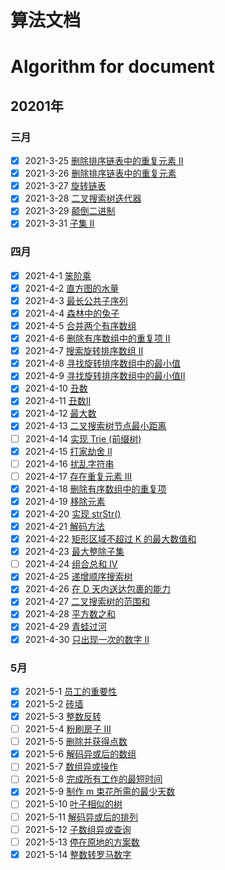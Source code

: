 # 算法文档  
# Algorithm for document
## 20201年
### 三月
- [x] 2021-3-25 [删除排序链表中的重复元素 II](https://github.com/xiaoxunyao/daily-algorithm/blob/master/src/main/java/com/algorithm/year2021/a0March/b0TwentyFive/md/%E6%AF%8F%E6%97%A5%E7%AE%97%E6%B3%95-%E5%88%A0%E9%99%A4%E6%8E%92%E5%BA%8F%E9%93%BE%E8%A1%A8%E4%B8%AD%E7%9A%84%E9%87%8D%E5%A4%8D%E5%85%83%E7%B4%A0%20II.md)
- [x] 2021-3-26 [删除排序链表中的重复元素](https://github.com/xiaoxunyao/daily-algorithm/blob/master/src/main/java/com/algorithm/year2021/a0March/b1TwentySix/md/%E6%AF%8F%E6%97%A5%E7%AE%97%E6%B3%95-%E5%88%A0%E9%99%A4%E6%8E%92%E5%BA%8F%E9%93%BE%E8%A1%A8%E4%B8%AD%E7%9A%84%E9%87%8D%E5%A4%8D%E5%85%83%E7%B4%A0.md)
- [x] 2021-3-27 [旋转链表](https://github.com/xiaoxunyao/daily-algorithm/blob/master/src/main/java/com/algorithm/year2021/a0March/b2TwentySeven/md/%E6%AF%8F%E6%97%A5%E7%AE%97%E6%B3%95-%E6%97%8B%E8%BD%AC%E9%93%BE%E8%A1%A8.md)
- [x] 2021-3-28 [二叉搜索树迭代器](https://github.com/xiaoxunyao/daily-algorithm/blob/master/src/main/java/com/algorithm/year2021/a0March/b3TwentyEight/md/%E6%AF%8F%E6%97%A5%E7%AE%97%E6%B3%95-%E4%BA%8C%E5%8F%89%E6%90%9C%E7%B4%A2%E6%A0%91%E8%BF%AD%E4%BB%A3%E5%99%A8.md)
- [x] 2021-3-29 [颠倒二进制](https://github.com/xiaoxunyao/daily-algorithm/blob/master/src/main/java/com/algorithm/year2021/a0March/b4TwentyNine/md/%E6%AF%8F%E6%97%A5%E7%AE%97%E6%B3%95-%E9%A2%A0%E5%80%92%E4%BA%8C%E8%BF%9B%E5%88%B6%E4%BD%8D.md)
- [x] 2021-3-31 [子集 II](https://github.com/xiaoxunyao/daily-algorithm/blob/master/src/main/java/com/algorithm/year2021/a0March/b5ThirtyOne/md/%E6%AF%8F%E6%97%A5%E7%AE%97%E6%B3%95-%E5%AD%90%E9%9B%86%20II.md)
### 四月  
- [x] 2021-4-1 [笨阶乘](https://xiaoxunyao.xyz/archives/httpsxiaoxunyaoxyzarchivesalgorithm-2021-4-01)
- [x] 2021-4-2 [直方图的水量](https://github.com/xiaoxunyao/daily-algorithm/blob/master/src/main/java/com/algorithm/year2021/a1April/b1Two/md/%E6%AF%8F%E6%97%A5%E7%AE%97%E6%B3%95-%E7%9B%B4%E6%96%B9%E5%9B%BE%E7%9A%84%E6%B0%B4%E9%87%8F.md)
- [x] 2021-4-3 [最长公共子序列](https://github.com/xiaoxunyao/daily-algorithm/blob/master/src/main/java/com/algorithm/year2021/a1April/b2Three/md/%E6%AF%8F%E6%97%A5%E7%AE%97%E6%B3%95-%E6%9C%80%E9%95%BF%E5%85%AC%E5%85%B1%E5%AD%90%E5%BA%8F%E5%88%97.md)
- [x] 2021-4-4 [森林中的兔子](https://github.com/xiaoxunyao/daily-algorithm/blob/master/src/main/java/com/algorithm/year2021/a1April/b3Four/md/%E6%AF%8F%E6%97%A5%E7%AE%97%E6%B3%95-%E6%A3%AE%E6%9E%97%E4%B8%AD%E7%9A%84%E5%85%94%E5%AD%90.md)
- [x] 2021-4-5 [合并两个有序数组](https://github.com/xiaoxunyao/daily-algorithm/blob/master/src/main/java/com/algorithm/year2021/a1April/b4Five/md/%E6%AF%8F%E6%97%A5%E7%AE%97%E6%B3%95-%E5%90%88%E5%B9%B6%E4%B8%A4%E4%B8%AA%E6%9C%89%E5%BA%8F%E6%95%B0%E7%BB%84.md)
- [x] 2021-4-6 [删除有序数组中的重复项 II](https://github.com/xiaoxunyao/daily-algorithm/blob/master/src/main/java/com/algorithm/year2021/a1April/b5Six/md/%E6%AF%8F%E6%97%A5%E7%AE%97%E6%B3%95-%E5%88%A0%E9%99%A4%E6%9C%89%E5%BA%8F%E6%95%B0%E7%BB%84%E4%B8%AD%E7%9A%84%E9%87%8D%E5%A4%8D%E9%A1%B9%20II.md)
- [x] 2021-4-7 [搜索旋转排序数组 II](https://github.com/xiaoxunyao/daily-algorithm/blob/master/src/main/java/com/algorithm/year2021/a1April/b6Seven/md/%E6%AF%8F%E6%97%A5%E7%AE%97%E6%B3%95-%20%E6%90%9C%E7%B4%A2%E6%97%8B%E8%BD%AC%E6%8E%92%E5%BA%8F%E6%95%B0%E7%BB%84%20II.md)
- [x] 2021-4-8 [寻找旋转排序数组中的最小值](https://github.com/xiaoxunyao/daily-algorithm/blob/master/src/main/java/com/algorithm/year2021/a1April/b7Eight/md/%E6%AF%8F%E6%97%A5%E7%AE%97%E6%B3%95-%E5%AF%BB%E6%89%BE%E6%97%8B%E8%BD%AC%E6%8E%92%E5%BA%8F%E6%95%B0%E7%BB%84%E4%B8%AD%E7%9A%84%E6%9C%80%E5%B0%8F%E5%80%BC.md)
- [x] 2021-4-9 [寻找旋转排序数组中的最小值II](https://github.com/xiaoxunyao/daily-algorithm/blob/master/src/main/java/com/algorithm/year2021/a1April/b8Nine/md/%E6%AF%8F%E6%97%A5%E7%AE%97%E6%B3%95-%E5%AF%BB%E6%89%BE%E6%97%8B%E8%BD%AC%E6%8E%92%E5%BA%8F%E6%95%B0%E7%BB%84%E4%B8%AD%E7%9A%84%E6%9C%80%E5%B0%8F%E5%80%BC%20II.md)
- [x] 2021-4-10 [丑数](https://github.com/xiaoxunyao/daily-algorithm/blob/master/src/main/java/com/algorithm/year2021/a1April/b9Ten/md/%E6%AF%8F%E6%97%A5%E7%AE%97%E6%B3%95-%E4%B8%91%E6%95%B0.md)
- [x] 2021-4-11 [丑数II](https://github.com/xiaoxunyao/daily-algorithm/blob/master/src/main/java/com/algorithm/year2021/a1April/b10Eleven/md/%E6%AF%8F%E6%97%A5%E7%AE%97%E6%B3%95-%E4%B8%91%E6%95%B0II.md)
- [x] 2021-4-12 [最大数](https://github.com/xiaoxunyao/daily-algorithm/blob/master/src/main/java/com/algorithm/year2021/a1April/b11Twelve/md/%E6%AF%8F%E6%97%A5%E7%AE%97%E6%B3%95-%E4%B8%91%E6%95%B0II.md)
- [x] 2021-4-13 [二叉搜索树节点最小距离](https://github.com/xiaoxunyao/daily-algorithm/blob/master/src/main/java/com/algorithm/year2021/a1April/b12Thirteen/md/%E6%AF%8F%E6%97%A5%E7%AE%97%E6%B3%95-%E4%BA%8C%E5%8F%89%E6%90%9C%E7%B4%A2%E6%A0%91%E8%8A%82%E7%82%B9%E6%9C%80%E5%B0%8F%E8%B7%9D%E7%A6%BB.md)
- [ ] 2021-4-14 [实现 Trie (前缀树)](https://leetcode-cn.com/problems/implement-trie-prefix-tree/)  
- [x] 2021-4-15 [打家劫舍 II](https://github.com/xiaoxunyao/daily-algorithm/blob/master/src/main/java/com/algorithm/year2021/a1April/b13Fourteen/md/%E6%AF%8F%E6%97%A5%E7%AE%97%E6%B3%95-%E6%89%93%E5%AE%B6%E5%8A%AB%E8%88%8D%20II.md)
- [ ] 2021-4-16 [扰乱字符串](https://leetcode-cn.com/problems/scramble-string/)
- [ ] 2021-4-17 [存在重复元素 III](https://leetcode-cn.com/problems/contains-duplicate-iii/)
- [x] 2021-4-18 [删除有序数组中的重复项](https://github.com/xiaoxunyao/daily-algorithm/blob/master/src/main/java/com/algorithm/year2021/a1April/b14Fifteen/md/%E6%AF%8F%E6%97%A5%E7%AE%97%E6%B3%95-%E5%88%A0%E9%99%A4%E6%9C%89%E5%BA%8F%E6%95%B0%E7%BB%84%E4%B8%AD%E7%9A%84%E9%87%8D%E5%A4%8D%E9%A1%B9.md)
- [x] 2021-4-19 [移除元素](https://github.com/xiaoxunyao/daily-algorithm/blob/master/src/main/java/com/algorithm/year2021/a1April/b15Sixteen/md/%E6%AF%8F%E6%97%A5%E7%AE%97%E6%B3%95-%E7%A7%BB%E9%99%A4%E5%85%83%E7%B4%A0.md)
- [x] 2021-4-20 [实现 strStr()](https://github.com/xiaoxunyao/daily-algorithm/blob/master/src/main/java/com/algorithm/year2021/a1April/b16Seventeen/md/%E6%AF%8F%E6%97%A5%E7%AE%97%E6%B3%95-%E5%AE%9E%E7%8E%B0%20strStr().md)
- [x] 2021-4-21 [解码方法](https://github.com/xiaoxunyao/daily-algorithm/blob/master/src/main/java/com/algorithm/year2021/a1April/b17Eighteen/md/%E6%AF%8F%E6%97%A5%E7%AE%97%E6%B3%95-%E8%A7%A3%E7%A0%81%E6%96%B9%E6%B3%95.md)
- [x] 2021-4-22 [矩形区域不超过 K 的最大数值和](https://github.com/xiaoxunyao/daily-algorithm/blob/master/src/main/java/com/algorithm/year2021/a1April/b18Nineteen/md/%E6%AF%8F%E6%97%A5%E7%AE%97%E6%B3%95-%E7%9F%A9%E5%BD%A2%E5%8C%BA%E5%9F%9F%E4%B8%8D%E8%B6%85%E8%BF%87%20K%20%E7%9A%84%E6%9C%80%E5%A4%A7%E6%95%B0%E5%80%BC%E5%92%8C.md)
- [x] 2021-4-23 [最大整除子集](https://github.com/xiaoxunyao/daily-algorithm/blob/master/src/main/java/com/algorithm/year2021/a1April/b19Twenty/md/%E6%AF%8F%E6%97%A5%E7%AE%97%E6%B3%95-%E6%9C%80%E5%A4%A7%E6%95%B4%E9%99%A4%E5%AD%90%E9%9B%86.md)
- [ ] 2021-4-24 [组合总和 Ⅳ](https://leetcode-cn.com/problems/combination-sum-iv/)
- [x] 2021-4-25 [递增顺序搜索树](https://github.com/xiaoxunyao/daily-algorithm/blob/master/src/main/java/com/algorithm/year2021/a1April/b20TwentyOne/md/%E6%AF%8F%E6%97%A5%E7%AE%97%E6%B3%95-%E9%80%92%E5%A2%9E%E9%A1%BA%E5%BA%8F%E6%90%9C%E7%B4%A2%E6%A0%91.md)
- [x] 2021-4-26 [在 D 天内送达包裹的能力](https://github.com/xiaoxunyao/daily-algorithm/blob/master/src/main/java/com/algorithm/year2021/a1April/b21TwentyTwo/md/%E6%AF%8F%E6%97%A5%E7%AE%97%E6%B3%95-%E5%9C%A8%20D%20%E5%A4%A9%E5%86%85%E9%80%81%E8%BE%BE%E5%8C%85%E8%A3%B9%E7%9A%84%E8%83%BD%E5%8A%9B.md)
- [x] 2021-4-27 [二叉搜索树的范围和](https://github.com/xiaoxunyao/daily-algorithm/blob/master/src/main/java/com/algorithm/year2021/a1April/b22TwentyThree/md/%E6%AF%8F%E6%97%A5%E7%AE%97%E6%B3%95-%E4%BA%8C%E5%8F%89%E6%90%9C%E7%B4%A2%E6%A0%91%E7%9A%84%E8%8C%83%E5%9B%B4%E5%92%8C.md)
- [x] 2021-4-28 [平方数之和](https://github.com/xiaoxunyao/daily-algorithm/blob/master/src/main/java/com/algorithm/year2021/a1April/b23TwentyFour/md/%E6%AF%8F%E6%97%A5%E7%AE%97%E6%B3%95-%E5%B9%B3%E6%96%B9%E6%95%B0%E4%B9%8B%E5%92%8C.md)
- [x] 2021-4-29 [青蛙过河](https://github.com/xiaoxunyao/daily-algorithm/blob/master/src/main/java/com/algorithm/year2021/a1April/b24TwentyFive/md/%E6%AF%8F%E6%97%A5%E7%AE%97%E6%B3%95-%E9%9D%92%E8%9B%99%E8%BF%87%E6%B2%B3.md)
- [x] 2021-4-30 [只出现一次的数字 II](https://github.com/xiaoxunyao/daily-algorithm/blob/master/src/main/java/com/algorithm/year2021/a1April/b25TwentySix/md/%E6%AF%8F%E6%97%A5%E7%AE%97%E6%B3%95-%E5%8F%AA%E5%87%BA%E7%8E%B0%E4%B8%80%E6%AC%A1%E7%9A%84%E6%95%B0%E5%AD%97%20II.md)
### 5月
- [x] 2021-5-1 [员工的重要性](https://github.com/xiaoxunyao/daily-algorithm/blob/master/src/main/java/com/algorithm/year2021/a2May/b01One/md/%E6%AF%8F%E6%97%A5%E7%AE%97%E6%B3%95-%E5%91%98%E5%B7%A5%E7%9A%84%E9%87%8D%E8%A6%81%E6%80%A7.md)
- [x] 2021-5-2 [砖墙](https://github.com/xiaoxunyao/daily-algorithm/blob/master/src/main/java/com/algorithm/year2021/a2May/b02Two/md/%E6%AF%8F%E6%97%A5%E7%AE%97%E6%B3%95-%E7%A0%96%E5%A2%99.md)
- [x] 2021-5-3 [整数反转](https://github.com/xiaoxunyao/daily-algorithm/blob/master/src/main/java/com/algorithm/year2021/a2May/b03Three/md/%E6%AF%8F%E6%97%A5%E7%AE%97%E6%B3%95-%E6%95%B4%E6%95%B0%E5%8F%8D%E8%BD%AC.md)
- [ ] 2021-5-4 [粉刷房子 III](https://github.com/xiaoxunyao/daily-algorithm/blob/master/src/main/java/com/algorithm/year2021/a2May/b04/md/%E6%AF%8F%E6%97%A5%E7%AE%97%E6%B3%95-%E7%B2%89%E5%88%B7%E6%88%BF%E5%AD%90%20III.md)
- [ ] 2021-5-5 [删除并获得点数](https://github.com/xiaoxunyao/daily-algorithm/blob/master/src/main/java/com/algorithm/year2021/a2May/b05/md/%E6%AF%8F%E6%97%A5%E7%AE%97%E6%B3%95-%E5%88%A0%E9%99%A4%E5%B9%B6%E8%8E%B7%E5%BE%97%E7%82%B9%E6%95%B0.md)
- [x] 2021-5-6 [解码异或后的数组](https://github.com/xiaoxunyao/daily-algorithm/blob/master/src/main/java/com/algorithm/year2021/a2May/b06/md/%E6%AF%8F%E6%97%A5%E7%AE%97%E6%B3%95-%E8%A7%A3%E7%A0%81%E5%BC%82%E6%88%96%E5%90%8E%E7%9A%84%E6%95%B0%E7%BB%84.md)
- [ ] 2021-5-7 [数组异或操作](https://github.com/xiaoxunyao/daily-algorithm/blob/master/src/main/java/com/algorithm/year2021/a2May/b07/md/%E6%AF%8F%E6%97%A5%E7%AE%97%E6%B3%95-%E6%95%B0%E7%BB%84%E5%BC%82%E6%88%96%E6%93%8D%E4%BD%9C.md)
- [ ] 2021-5-8 [完成所有工作的最短时间](https://github.com/xiaoxunyao/daily-algorithm/blob/master/src/main/java/com/algorithm/year2021/a2May/b08/md/%E6%AF%8F%E6%97%A5%E7%AE%97%E6%B3%95-%E5%AE%8C%E6%88%90%E6%89%80%E6%9C%89%E5%B7%A5%E4%BD%9C%E7%9A%84%E6%9C%80%E7%9F%AD%E6%97%B6%E9%97%B4.md)
- [x] 2021-5-9 [制作 m 束花所需的最少天数](https://github.com/xiaoxunyao/daily-algorithm/blob/master/src/main/java/com/algorithm/year2021/a2May/b09/md/%E6%AF%8F%E6%97%A5%E7%AE%97%E6%B3%95-%E5%88%B6%E4%BD%9C%20m%20%E6%9D%9F%E8%8A%B1%E6%89%80%E9%9C%80%E7%9A%84%E6%9C%80%E5%B0%91%E5%A4%A9%E6%95%B0.md)
- [ ] 2021-5-10 [叶子相似的树](https://leetcode-cn.com/problems/leaf-similar-trees/)
- [ ] 2021-5-11 [解码异或后的排列](https://leetcode-cn.com/problems/decode-xored-permutation/)
- [ ] 2021-5-12 [子数组异或查询](https://leetcode-cn.com/problems/xor-queries-of-a-subarray/)
- [ ] 2021-5-13 [停在原地的方案数](https://leetcode-cn.com/problems/number-of-ways-to-stay-in-the-same-place-after-some-steps/)
- [x] 2021-5-14 [整数转罗马数字]()